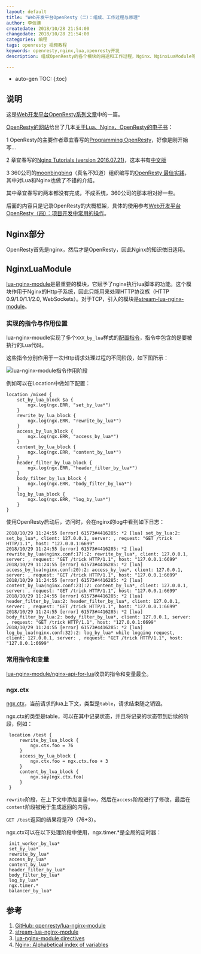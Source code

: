 ```yaml
---
layout: default
title: "Web开发平台OpenResty（二）：组成、工作过程与原理"
author: 李佶澳
createdate: 2018/10/28 21:54:00
changedate: 2018/10/28 21:54:00
categories: 编程
tags: openresty 视频教程
keywords: openresty,nginx,lua,openresty开发
description: 组成OpenResty的各个模块的用途和工作过程，Nginx、NginxLuaModule等模块以及引入的lua package的用途和用法

---
```


* auto-gen TOC:
{:toc}

## 说明

这是[Web开发平台OpenResty系列文章](https://www.lijiaocn.com/tags/class.html)中的一篇。

[OpenResty的网站](https://openresty.org)给出了几本[关于Lua、Nginx、OpenResty的电子书](https://openresty.org/en/ebooks.html)：

1  OpenResty的主要作者章宜春写的[Programming OpenResty](https://openresty.gitbooks.io/programming-openresty/content/)，好像是刚开始写...

2  章宜春写的[Nginx Tutorials (version 2016.07.21)](https://openresty.org/download/agentzh-nginx-tutorials-en.html)，这本书有[中文版](https://openresty.org/download/agentzh-nginx-tutorials-zhcn.html)

3  360公司的[moonbingbing](https://github.com/moonbingbing)（真名不知道）组织编写的[OpenResty 最佳实践][4]，其中对Lua和Nginx也做了不错的介绍。

其中章宜春写的两本都没有完成，不成系统，360公司的那本相对好一些。

后面的内容只是记录OpenResty的大概框架，具体的使用参考[Web开发平台OpenResty（四）：项目开发中常用的操作](https://www.lijiaocn.com/%E7%BC%96%E7%A8%8B/2018/11/09/openresty-study-04-development.html)。

## Nginx部分

OpenResty首先是nginx，然后才是OpenResty，因此Nginx的知识依旧适用。

## NginxLuaModule

[lua-nginx-module][1]是最重要的模块，它赋予了nginx执行lua脚本的功能。这个模块作用于Nginx的Http子系统，因此只能用来处理HTTP协议族（HTTP 0.9/1.0/1.1/2.0, WebSockets）。对于TCP，引入的模块是[stream-lua-nginx-module][2]。

### 实现的指令与作用位置

lua-nginx-moudle实现了多个`XXX_by_lua`样式的[配置指令][3]，指令中包含的是要被执行的Lua代码。

这些指令分别作用于一次Http请求处理过程的不同阶段，如下图所示：

![lua-nginx-module指令作用阶段](https://cloud.githubusercontent.com/assets/2137369/15272097/77d1c09e-1a37-11e6-97ef-d9767035fc3e.png)

例如可以在Location中做如下配置：

	location /mixed {
	    set_by_lua_block $a {
	        ngx.log(ngx.ERR, "set_by_lua*")
	    }
	    rewrite_by_lua_block {
	        ngx.log(ngx.ERR, "rewrite_by_lua*")
	    }
	    access_by_lua_block {
	        ngx.log(ngx.ERR, "access_by_lua*")
	    }
	    content_by_lua_block {
	        ngx.log(ngx.ERR, "content_by_lua*")
	    }
	    header_filter_by_lua_block {
	        ngx.log(ngx.ERR, "header_filter_by_lua*")
	    }
	    body_filter_by_lua_block {
	        ngx.log(ngx.ERR, "body_filter_by_lua*")
	    }
	    log_by_lua_block {
	        ngx.log(ngx.ERR, "log_by_lua*")
	    }
	}

使用OpenResty启动后，访问时，会在nginx的log中看到如下日志：

	2018/10/29 11:24:55 [error] 61573#4416285: *2 [lua] set_by_lua:2: set_by_lua*, client: 127.0.0.1, server: , request: "GET /trick HTTP/1.1", host: "127.0.0.1:6699"
	2018/10/29 11:24:55 [error] 61573#4416285: *2 [lua] rewrite_by_lua(nginx.conf:17):2: rewrite_by_lua*, client: 127.0.0.1, server: , request: "GET /trick HTTP/1.1", host: "127.0.0.1:6699"
	2018/10/29 11:24:55 [error] 61573#4416285: *2 [lua] access_by_lua(nginx.conf:20):2: access_by_lua*, client: 127.0.0.1, server: , request: "GET /trick HTTP/1.1", host: "127.0.0.1:6699"
	2018/10/29 11:24:55 [error] 61573#4416285: *2 [lua] content_by_lua(nginx.conf:23):2: content_by_lua*, client: 127.0.0.1, server: , request: "GET /trick HTTP/1.1", host: "127.0.0.1:6699"
	2018/10/29 11:24:55 [error] 61573#4416285: *2 [lua] header_filter_by_lua:2: header_filter_by_lua*, client: 127.0.0.1, server: , request: "GET /trick HTTP/1.1", host: "127.0.0.1:6699"
	2018/10/29 11:24:55 [error] 61573#4416285: *2 [lua] body_filter_by_lua:2: body_filter_by_lua*, client: 127.0.0.1, server: , request: "GET /trick HTTP/1.1", host: "127.0.0.1:6699"
	2018/10/29 11:24:55 [error] 61573#4416285: *2 [lua] log_by_lua(nginx.conf:32):2: log_by_lua* while logging request, client: 127.0.0.1, server: , request: "GET /trick HTTP/1.1", host: "127.0.0.1:6699"

### 常用指令和变量

[lua-nginx-module/nginx-api-for-lua](https://github.com/openresty/lua-nginx-module#nginx-api-for-lua)收录的指令和变量最全。

### ngx.ctx

[ngx.ctx](https://github.com/openresty/lua-nginx-module#ngxctx)，当前请求的lua上下文，类型是`table`，请求结束随之销毁。

ngx.ctx的类型是table，可以在其中记录状态，并且将记录的状态带到后续的阶段，例如：

	 location /test {
	     rewrite_by_lua_block {
	         ngx.ctx.foo = 76
	     }
	     access_by_lua_block {
	         ngx.ctx.foo = ngx.ctx.foo + 3
	     }
	     content_by_lua_block {
	         ngx.say(ngx.ctx.foo)
	     }
	 }

`rewrite`阶段，在上下文中添加变量`foo`，然后在`access`阶段进行了修改，最后在`content`阶段被用于生成返回的内容。

`GET /test`返回的结果将是79（76+3）。

ngx.ctx可以在以下处理阶段中使用，ngx.timer.*是全局的定时器：

	 init_worker_by_lua*
	 set_by_lua*
	 rewrite_by_lua*
	 access_by_lua*
	 content_by_lua*
	 header_filter_by_lua*
	 body_filter_by_lua*
	 log_by_lua*
	 ngx.timer.*
	 balancer_by_lua*

## 参考

1. [GitHub: openresty/lua-nginx-module][1]
2. [stream-lua-nginx-module][2]
3. [lua-nginx-module directives][3]
4. [Nginx: Alphabetical index of variables][4]

[1]: https://github.com/openresty/lua-nginx-module  "GitHub: openresty/lua-nginx-module"
[2]: https://github.com/openresty/stream-lua-nginx-module#readme  "stream-lua-nginx-module" 
[3]: https://github.com/openresty/lua-nginx-module#directives  "lua-nginx-module directives"
[4]: http://nginx.org/en/docs/varindex.html "Nginx: Alphabetical index of variables"
